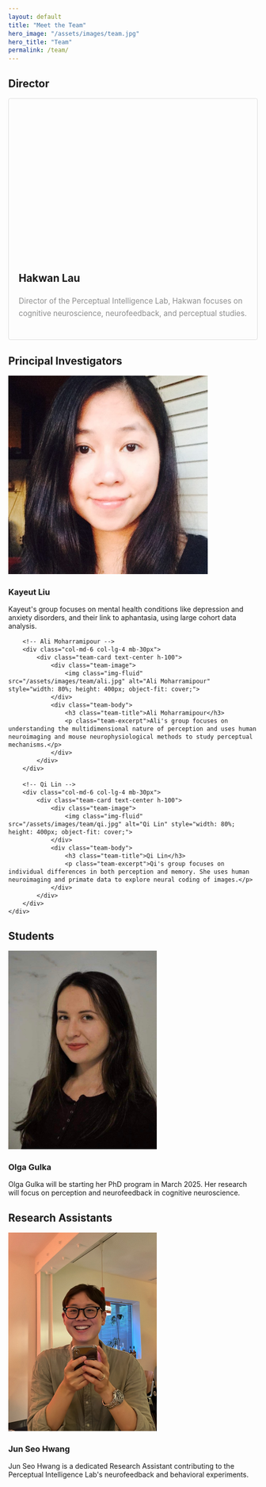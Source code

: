 ```yaml
---
layout: default
title: "Meet the Team"
hero_image: "/assets/images/team.jpg"
hero_title: "Team"
permalink: /team/
---
```


<!-- Director Section -->
<section class="team-section">
    <div class="section-title">
        <h2><span>Director</span></h2>
    </div>
    <div class="row justify-content-center">
        <!-- Hardcoded Director Section -->
        <div class="col-md-6 col-lg-4 mb-30px">
            <div class="listfeaturedtag h-100" style="border: 1px solid rgba(0, 0, 0, 0.125); border-radius: 0.25rem; padding: 20px;">
                <div class="featured-box-img-cover" style="background-image: url('/assets/images/team/hakwan.jpg'); background-size: cover; background-position: 38% 22%; height: 300px;">
                </div>
                <div class="card-body">
                    <h2 class="card-title" style="font-size: 1.3rem; font-weight: 700; line-height: 1.25;">
                        Hakwan Lau
                    </h2>
                    <h4 class="card-text" style="color: rgba(0, 0, 0, .44); font-size: 0.95rem; line-height: 1.6; font-weight: 400;">
                        Director of the Perceptual Intelligence Lab, Hakwan focuses on cognitive neuroscience, neurofeedback, and perceptual studies.
                    </h4>
                </div>
            </div>
        </div>
    </div>
</section>

<!-- Principal Investigators Section -->
<section class="team-section">
    <div class="section-title">
        <h2><span>Principal Investigators</span></h2>
    </div>
    <div class="row justify-content-center">
        <!-- Kayuet Liu -->
        <div class="col-md-6 col-lg-4 mb-30px">
            <div class="team-card text-center h-100">
                <div class="team-image">
                    <img class="img-fluid" src="/assets/images/team/kayuet.jpg" alt="Kayeut Liu" style="width: 80%; height: 400px; object-fit: cover;">
                </div>
                <div class="team-body">
                    <h3 class="team-title">Kayeut Liu</h3>
                    <p class="team-excerpt">Kayeut's group focuses on mental health conditions like depression and anxiety disorders, and their link to aphantasia, using large cohort data analysis.</p>
                </div>
            </div>
        </div>

        <!-- Ali Moharramipour -->
        <div class="col-md-6 col-lg-4 mb-30px">
            <div class="team-card text-center h-100">
                <div class="team-image">
                    <img class="img-fluid" src="/assets/images/team/ali.jpg" alt="Ali Moharramipour" style="width: 80%; height: 400px; object-fit: cover;">
                </div>
                <div class="team-body">
                    <h3 class="team-title">Ali Moharramipour</h3>
                    <p class="team-excerpt">Ali's group focuses on understanding the multidimensional nature of perception and uses human neuroimaging and mouse neurophysiological methods to study perceptual mechanisms.</p>
                </div>
            </div>
        </div>

        <!-- Qi Lin -->
        <div class="col-md-6 col-lg-4 mb-30px">
            <div class="team-card text-center h-100">
                <div class="team-image">
                    <img class="img-fluid" src="/assets/images/team/qi.jpg" alt="Qi Lin" style="width: 80%; height: 400px; object-fit: cover;">
                </div>
                <div class="team-body">
                    <h3 class="team-title">Qi Lin</h3>
                    <p class="team-excerpt">Qi's group focuses on individual differences in both perception and memory. She uses human neuroimaging and primate data to explore neural coding of images.</p>
                </div>
            </div>
        </div>
    </div>
</section>

<!-- Students
================================================== -->
<section class="team-section">
    <div class="section-title">
        <h2><span>Students</span></h2>
    </div>
    <div class="row justify-content-center">
        <div class="col-md-4 text-center">
            <img src="/assets/images/team/olga.jpg" alt="Olga Gulka" class="img-fluid" style="width: 300px; height: 400px; object-fit: cover;">
            <h3>Olga Gulka</h3>
            <p>Olga Gulka will be starting her PhD program in March 2025. Her research will focus on perception and neurofeedback in cognitive neuroscience.</p>
        </div>
    </div>
</section>

<!-- Research Assistants
================================================== -->
<section class="team-section">
    <div class="section-title">
        <h2><span>Research Assistants</span></h2>
    </div>
    <div class="row justify-content-center">
        <div class="col-md-4 text-center">
            <img src="/assets/images/team/junseo.jpeg" alt="Jun Seo Hwang" class="img-fluid" style="width: 300px; height: 400px; object-fit: cover;">
            <h3>Jun Seo Hwang</h3>
            <p>Jun Seo Hwang is a dedicated Research Assistant contributing to the Perceptual Intelligence Lab's neurofeedback and behavioral experiments.</p>
        </div>
    </div>
</section>